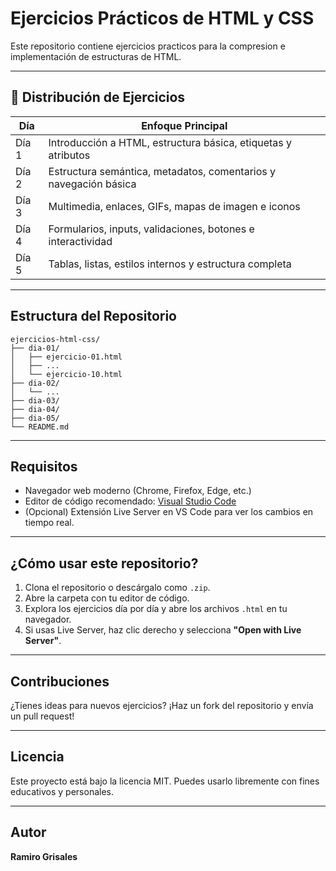 
# Ejercicios Prácticos de HTML y CSS

Este repositorio contiene ejercicios practicos para la compresion e implementación de estructuras de HTML.

---

## 📅 Distribución de Ejercicios

| Día | Enfoque Principal |
|-----|-------------------|
| Día 1 | Introducción a HTML, estructura básica, etiquetas y atributos |
| Día 2 | Estructura semántica, metadatos, comentarios y navegación básica |
| Día 3 | Multimedia, enlaces, GIFs, mapas de imagen e iconos |
| Día 4 | Formularios, inputs, validaciones, botones e interactividad |
| Día 5 | Tablas, listas, estilos internos y estructura completa |

---

## Estructura del Repositorio

```
ejercicios-html-css/
├── dia-01/
│   ├── ejercicio-01.html
│   ├── ...
│   └── ejercicio-10.html
├── dia-02/
│   └── ...
├── dia-03/
├── dia-04/
├── dia-05/
└── README.md
```

---

## Requisitos

- Navegador web moderno (Chrome, Firefox, Edge, etc.)
- Editor de código recomendado: [Visual Studio Code](https://code.visualstudio.com/)
- (Opcional) Extensión Live Server en VS Code para ver los cambios en tiempo real.

---

## ¿Cómo usar este repositorio?

1. Clona el repositorio o descárgalo como `.zip`.
2. Abre la carpeta con tu editor de código.
3. Explora los ejercicios día por día y abre los archivos `.html` en tu navegador.
4. Si usas Live Server, haz clic derecho y selecciona **"Open with Live Server"**.

---

## Contribuciones

¿Tienes ideas para nuevos ejercicios? ¡Haz un fork del repositorio y envía un pull request!

---

## Licencia

Este proyecto está bajo la licencia MIT. Puedes usarlo libremente con fines educativos y personales.

---

## Autor

**Ramiro Grisales**  

